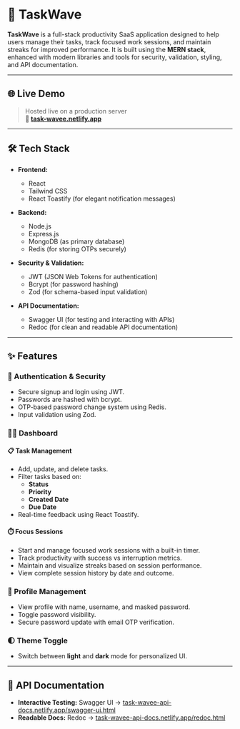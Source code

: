 # 🚀 TaskWave

**TaskWave** is a full-stack productivity SaaS application designed to help users manage their tasks, track focused work sessions, and maintain streaks for improved performance. It is built using the **MERN stack**, enhanced with modern libraries and tools for security, validation, styling, and API documentation.

---

## 🌐 Live Demo

> Hosted live on a production server  
> **🔗 [task-wavee.netlify.app](task-wavee.netlify.app)** 

---

## 🛠 Tech Stack

- **Frontend:**
  - React
  - Tailwind CSS
  - React Toastify (for elegant notification messages)

- **Backend:**
  - Node.js
  - Express.js
  - MongoDB (as primary database)
  - Redis (for storing OTPs securely)

- **Security & Validation:**
  - JWT (JSON Web Tokens for authentication)
  - Bcrypt (for password hashing)
  - Zod (for schema-based input validation)

- **API Documentation:**
  - Swagger UI (for testing and interacting with APIs)
  - Redoc (for clean and readable API documentation)

---

## ✨ Features

### 🔐 Authentication & Security
- Secure signup and login using JWT.
- Passwords are hashed with bcrypt.
- OTP-based password change system using Redis.
- Input validation using Zod.

### 🧑‍💻 Dashboard

#### 📋 Task Management
- Add, update, and delete tasks.
- Filter tasks based on:
  - **Status**
  - **Priority**
  - **Created Date**
  - **Due Date**
- Real-time feedback using React Toastify.

#### ⏱️ Focus Sessions
- Start and manage focused work sessions with a built-in timer.
- Track productivity with success vs interruption metrics.
- Maintain and visualize streaks based on session performance.
- View complete session history by date and outcome.

### 👤 Profile Management
- View profile with name, username, and masked password.
- Toggle password visibility.
- Secure password update with email OTP verification.

### 🌓 Theme Toggle
- Switch between **light** and **dark** mode for personalized UI.

---

## 📘 API Documentation

- **Interactive Testing:** Swagger UI → [task-wavee-api-docs.netlify.app/swagger-ui.html](task-wavee-api-docs.netlify.app/swagger-ui.html)
- **Readable Docs:** Redoc → [task-wavee-api-docs.netlify.app/redoc.html](task-wavee-api-docs.netlify.app/redoc.html)
